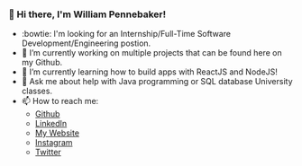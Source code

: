 ### 👋 Hi there, I'm William Pennebaker!

- :bowtie: I'm looking for an Internship/Full-Time Software Development/Engineering postion.
- 🔭 I’m currently working on multiple projects that can be found here on my Github.
- 🌱 I’m currently learning how to build apps with ReactJS and NodeJS!
- 💬 Ask me about help with Java programming or SQL database University classes.
- 📫 How to reach me: 
  - [Github](https://github.com/WilliamPennebaker)
  - [LinkedIn](https://www.linkedin.com/in/williampennebaker/)
  - [My Website](https://www.wpennebaker.com)
  - [Instagram](https://www.instagram.com/william_pennebaker/)
  - [Twitter](https://twitter.com/william_aqua)


<!--
**WilliamPennebaker/WilliamPennebaker** is a ✨ _special_ ✨ repository because its `README.md` (this file) appears on your GitHub profile.

Here are some ideas to get you started:

- 🔭 I’m currently working on ...
- 🌱 I’m currently learning ...
- 👯 I’m looking to collaborate on ...
- 🤔 I’m looking for help with ...
- 💬 Ask me about ...
- 📫 How to reach me: ...
- 😄 Pronouns: ...
- ⚡ Fun fact: ...
-->
